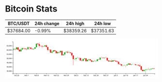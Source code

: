 # Bitcoin Stats

BTC/USDT|24h change|24h high|24h low|
|---|---|---|---|
|$37684.00|-0.99%|$38359.26|$37351.63|

<img src="./chart.svg">
